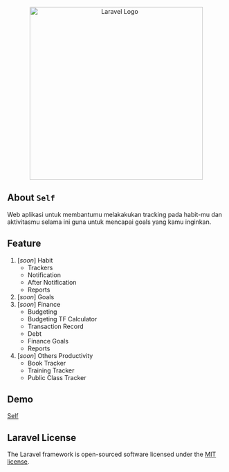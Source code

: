 <p align="center"><a href="https://laravel.com" target="_blank"><img src="https://raw.githubusercontent.com/laravel/art/master/logo-lockup/5%20SVG/2%20CMYK/1%20Full%20Color/laravel-logolockup-cmyk-red.svg" width="400" alt="Laravel Logo"></a></p>

## About `Self`

Web aplikasi untuk membantumu melakakukan tracking pada habit-mu dan aktivitasmu selama ini guna untuk mencapai goals yang kamu inginkan.

## Feature

1. [*soon*] Habit
   - Trackers
   - Notification
   - After Notification
   - Reports
2. [*soon*] Goals
3. [*soon*] Finance
   - Budgeting
   - Budgeting TF Calculator
   - Transaction Record
   - Debt
   - Finance Goals
   - Reports
4. [*soon*] Others Productivity
   - Book Tracker
   - Training Tracker
   - Public Class Tracker

## Demo

[Self](https://self.aazdev.id/)

## Laravel License

The Laravel framework is open-sourced software licensed under the [MIT license](https://opensource.org/licenses/MIT).
